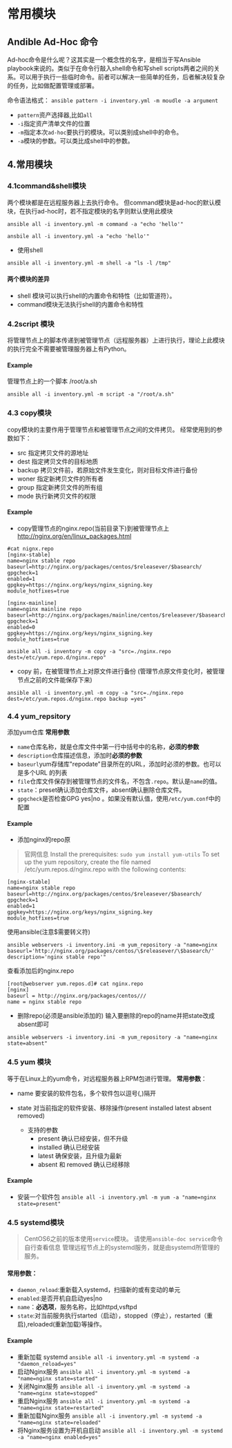 # 常用模块

## Andible Ad-Hoc 命令
Ad-hoc命令是什么呢？这其实是一个概念性的名字，是相当于写Ansible playbook来说的。类似于在命令行敲入shell命令和写shell scripts两者之间的关系。可以用于执行一些临时命令。前者可以解决一些简单的任务，后者解决较复杂的任务，比如做配置管理或部署。

命令语法格式：
`ansible pattern -i inventory.yml -m moudle -a argument`
- `pattern`资产选择器,比如`all`
- `-i`指定资产清单文件的位置
- `-m`指定本次`ad-hoc`要执行的模块。可以类别成shell中的命令。
- `-a`模块的参数。可以类比成shell中的参数。

## 4.常用模块
### 4.1command&shell模块
两个模块都是在远程服务器上去执行命令。
但command模块是ad-hoc的默认模块，在执行ad-hoc时，若不指定模块的名字则默认使用此模块
```
ansible all -i inventory.yml -m command -a "echo 'hello'"
```
```
ansbile all -i inventory.yml -a "echo 'hello'"
```
- 使用shell
```
ansible all -i inventory.yml -m shell -a "ls -l /tmp"
```

#### 两个模块的差异
- shell 模块可以执行shell的内置命令和特性（比如管道符）。
- command模块无法执行shell的内置命令和特性

### 4.2script 模块
将管理节点上的脚本传递到被管理节点（远程服务器）上进行执行，理论上此模块的执行完全不需要被管理服务器上有Python。
#### Example
管理节点上的一个脚本 /root/a.sh
```
ansible all -i inventory.yml -m script -a "/root/a.sh"
```
### 4.3 copy模块
copy模块的主要作用于管理节点和被管理节点之间的文件拷贝。
经常使用到的参数如下：
- src 指定拷贝文件的源地址
- dest 指定拷贝文件的目标地质
- backup 拷贝文件前，若原始文件发生变化，则对目标文件进行备份
- woner 指定新拷贝文件的所有者
- group 指定新拷贝文件的所有组
- mode 执行新拷贝文件的权限

#### Example
- copy管理节点的nginx.repo(当前目录下)到被管理节点上
http://nginx.org/en/linux_packages.html
```
#cat nignx.repo
[nginx-stable]
name=nginx stable repo
baseurl=http://nginx.org/packages/centos/$releasever/$basearch/
gpgcheck=1
enabled=1
gpgkey=https://nginx.org/keys/nginx_signing.key
module_hotfixes=true

[nginx-mainline]
name=nginx mainline repo
baseurl=http://nginx.org/packages/mainline/centos/$releasever/$basearch/
gpgcheck=1
enabled=0
gpgkey=https://nginx.org/keys/nginx_signing.key
module_hotfixes=true
```
```
ansible all -i inventory -m copy -a "src=./nginx.repo dest=/etc/yum.repo.d/nginx.repo"
```


- copy 前，在被管理节点上对原文件进行备份 (管理节点原文件变化时，被管理节点之前的文件能保存下来)
```
ansible all -i inventory.yml -m copy -a "src=./nginx.repo dest=/etc/yum.repos.d/nginx.repo backup =yes"
```


### 4.4 yum_repsitory

添加yum仓库
**常用参数**
- `name`仓库名称，就是仓库文件中第一行中括号中的名称，**必须的参数**
- `description`仓库描述信息，添加时**必须的参数**
- `baseurl`yum存储库"repodate"目录所在的URL，添加时必须的参数。也可以是多个URL
的列表
- `file`仓库文件保存到被管理节点的文件名，不包含`.repo`。默认是`name`的值。
- `state`：preset确认添加仓库文件，absent确认删除仓库文件。
- `gpgcheck`是否检查GPG yes|no 。如果没有默认值，使用`/etc/yum.conf`中的配置

#### Example
- 添加nginx的repo原
> 官网信息
Install the prerequisites:
`sudo yum install yum-utils`
To set up the yum repository, create the file named /etc/yum.repos.d/nginx.repo with the following contents:
```
[nginx-stable]
name=nginx stable repo
baseurl=http://nginx.org/packages/centos/$releasever/$basearch/
gpgcheck=1
enabled=1
gpgkey=https://nginx.org/keys/nginx_signing.key
module_hotfixes=true
```
使用ansible(注意$需要转义符)
```
ansible webservers -i inventory.ini -m yum_repository -a "name=nginx baseurl='http://nginx.org/packages/centos/\$releasever/\$basearch/' description='nginx stable repo'"
```

查看添加后的nginx.repo
```
[root@webserver yum.repos.d]# cat nginx.repo 
[nginx]
baseurl = http://nginx.org/packages/centos///
name = nginx stable repo

```

- 删除repo(必须是ansible添加的)
输入要删除的repo的name并把state改成absent即可
```
ansible webservers -i inventory.ini -m yum_repository -a "name=nginx state=absent"
```


### 4.5 yum 模块
等于在Linux上的yum命令，对远程服务器上RPM包进行管理。
**常用参数**：
- name 要安装的软件包名，多个软件包以逗号(,)隔开
- state 对当前指定的软件安装、移除操作(present installed latest absent removed)
 
  - 支持的参数
    - present 确认已经安装，但不升级
    - installed 确认已经安装
    - latest 确保安装，且升级为最新
    - absent 和 removed 确认已经移除
#### Example
- 安装一个软件包
`ansible all -i inventory.yml -m yum -a "name=nginx state=present"`

### 4.5 systemd模块

> CentOS6之前的版本使用`service`模块。
> 请使用`ansible-doc service`命令自行查看信息
管理远程节点上的systemd服务，就是由systemd所管理的服务。
#### 常用参数：
- `daemon_reload`:重新载入systemd，扫描新的或有变动的单元
- `enabled`:是否开机自启动yes|no
- `name`：**必选项**，服务名称，比如httpd,vsftpd
- `state`:对当前服务执行started（启动），stopped（停止），restarted（重启),reloaded(重新加载)等操作。

#### Example
- 重新加载 systemd
`ansible all -i inventory.yml -m systemd -a "daemon_reload=yes"`
- 启动Nginx服务
`ansible all -i inventory.yml -m systemd -a "name=nginx state=started"`
- 关闭Nginx服务
`ansible all -i inventory.yml -m systemd -a "name=nginx state=stopped"`
- 重启Nginx服务
`ansible all -i inventory.yml -m systemd -a "name=nginx state=restarted"`
- 重新加载Nginx服务
`ansible all -i inventory.yml -m systemd -a "name=nginx state=reloaded"`
- 将Nginx服务设置为开机自启动
`ansible all -i inventory.yml -m systemd -a "name=nginx enabled=yes"`
